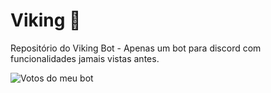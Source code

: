 # Viking 🎉
Repositório do Viking Bot - Apenas um bot para discord com funcionalidades jamais vistas antes. 

![Votos do meu bot](https://zuraaa.com/api/bots/{728772488015642664^}/shield)
